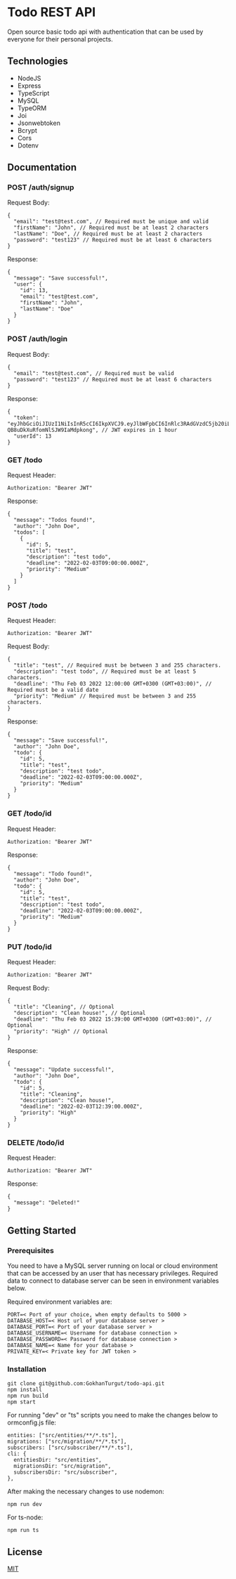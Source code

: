 # Todo REST API

Open source basic todo api with authentication that can be used by everyone for their personal projects.


## Technologies

- NodeJS
- Express
- TypeScript
- MySQL
- TypeORM
- Joi
- Jsonwebtoken
- Bcrypt
- Cors
- Dotenv

## Documentation

### POST /auth/signup

Request Body:

```
{
  "email": "test@test.com", // Required must be unique and valid
  "firstName": "John", // Required must be at least 2 characters
  "lastName": "Doe", // Required must be at least 2 characters
  "password": "test123" // Required must be at least 6 characters
}
```

Response:

```
{
  "message": "Save successful!",
  "user": {
    "id": 13,
    "email": "test@test.com",
    "firstName": "John",
    "lastName": "Doe"
  }
}
```

### POST /auth/login

Request Body:

```
{
  "email": "test@test.com", // Required must be valid
  "password": "test123" // Required must be at least 6 characters
}
```

Response:

```
{
  "token": "eyJhbGciOiJIUzI1NiIsInR5cCI6IkpXVCJ9.eyJlbWFpbCI6InRlc3RAdGVzdC5jb20iLCJpZCI6MTMsImlhdCI6MTY0Mzg0MDkwNiwiZXhwIjoxNjQzODQ0NTA2fQ.4yIPfu73NF5fO9b-QB8uDkXuRfomNlSJW9IaMdpkong", // JWT expires in 1 hour
  "userId": 13
}
```

### GET /todo

Request Header:

```
Authorization: "Bearer JWT"
```

Response:

```
{
  "message": "Todos found!",
  "author": "John Doe",
  "todos": [
    {
      "id": 5,
      "title": "test",
      "description": "test todo",
      "deadline": "2022-02-03T09:00:00.000Z",
      "priority": "Medium"
    }
  ]
}
```

### POST /todo

Request Header:

```
Authorization: "Bearer JWT"
```

Request Body:

```
{
  "title": "test", // Required must be between 3 and 255 characters.
  "description": "test todo", // Required must be at least 5 characters.
  "deadline": "Thu Feb 03 2022 12:00:00 GMT+0300 (GMT+03:00)", // Required must be a valid date
  "priority": "Medium" // Required must be between 3 and 255 characters.
}
```

Response:

```
{
  "message": "Save successful!",
  "author": "John Doe",
  "todo": {
    "id": 5,
    "title": "test",
    "description": "test todo",
    "deadline": "2022-02-03T09:00:00.000Z",
    "priority": "Medium"
  }
}
```

### GET /todo/id

Request Header:

```
Authorization: "Bearer JWT"
```

Response:

```
{
  "message": "Todo found!",
  "author": "John Doe",
  "todo": {
    "id": 5,
    "title": "test",
    "description": "test todo",
    "deadline": "2022-02-03T09:00:00.000Z",
    "priority": "Medium"
  }
}
```

### PUT /todo/id

Request Header:

```
Authorization: "Bearer JWT"
```

Request Body:

```
{
  "title": "Cleaning", // Optional
  "description": "Clean house!", // Optional
  "deadline": "Thu Feb 03 2022 15:39:00 GMT+0300 (GMT+03:00)", // Optional
  "priority": "High" // Optional
}
```

Response:

```
{
  "message": "Update successful!",
  "author": "John Doe",
  "todo": {
    "id": 5,
    "title": "Cleaning",
    "description": "Clean house!",
    "deadline": "2022-02-03T12:39:00.000Z",
    "priority": "High"
  }
}
```

### DELETE /todo/id

Request Header:

```
Authorization: "Bearer JWT"
```

Response:

```
{
  "message": "Deleted!"
}
```

## Getting Started

### Prerequisites

You need to have a MySQL server running on local or cloud environment that can be accessed by an user that has necessary privileges. Required data to connect to database server can be seen in environment variables below.

Required environment variables are:
```
PORT=< Port of your choice, when empty defaults to 5000 >
DATABASE_HOST=< Host url of your database server >
DATABASE_PORT=< Port of your database server >
DATABASE_USERNAME=< Username for database connection >
DATABASE_PASSWORD=< Password for database connection >
DATABASE_NAME=< Name for your database >
PRIVATE_KEY=< Private key for JWT token >
```

### Installation

```
git clone git@github.com:GokhanTurgut/todo-api.git
npm install
npm run build
npm start
```

For running "dev" or "ts" scripts you need to make the changes below to ormconfig.js file:

```
entities: ["src/entities/**/*.ts"],
migrations: ["src/migration/**/*.ts"],
subscribers: ["src/subscriber/**/*.ts"],
cli: {
  entitiesDir: "src/entities",
  migrationsDir: "src/migration",
  subscribersDir: "src/subscriber",
},
```

After making the necessary changes to use nodemon:
```
npm run dev
```

For ts-node:
```
npm run ts
```

## License
[MIT](./LICENSE)
